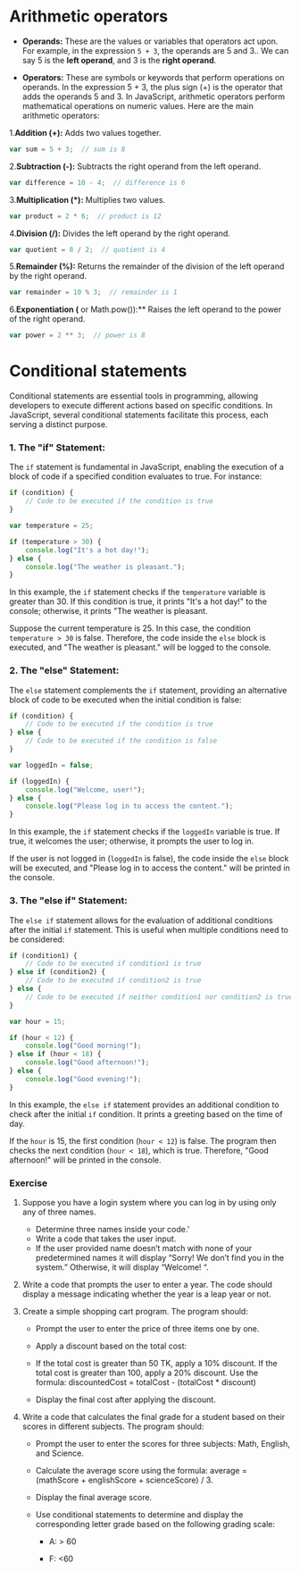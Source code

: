 # **Arithmetic operators**

- **Operands:** These are the values or variables that operators act upon. For example, in the expression `5 + 3`, the operands are 5 and 3.. We can say 5 is the **left operand**, and 3 is the **right operand**.

- **Operators:** These are symbols or keywords that perform operations on operands. In the expression 5 + 3, the plus sign (+) is the operator that adds the operands 5 and 3.
In JavaScript, arithmetic operators perform mathematical operations on numeric values. Here are the main arithmetic operators:

1.**Addition (+):** Adds two values together.

   ```javascript
   var sum = 5 + 3;  // sum is 8
   ```

2.**Subtraction (-):** Subtracts the right operand from the left operand.

   ```javascript
   var difference = 10 - 4;  // difference is 6
   ```

3.**Multiplication (*):** Multiplies two values.

   ```javascript
   var product = 2 * 6;  // product is 12
   ```

4.**Division (/):** Divides the left operand by the right operand.

   ```javascript
   var quotient = 8 / 2;  // quotient is 4
   ```

5.**Remainder (%):** Returns the remainder of the division of the left operand by the right operand.

   ```javascript
   var remainder = 10 % 3;  // remainder is 1
   ```

6.**Exponentiation (** or Math.pow()):** Raises the left operand to the power of the right operand.

   ```javascript
   var power = 2 ** 3;  // power is 8
   ```



# **Conditional statements**

Conditional statements are essential tools in programming, allowing developers to execute different actions based on specific conditions. In JavaScript, several conditional statements facilitate this process, each serving a distinct purpose.

### **1. The "if" Statement:**

The `if` statement is fundamental in JavaScript, enabling the execution of a block of code if a specified condition evaluates to true. For instance:

```javascript
if (condition) {
    // Code to be executed if the condition is true
}
```

```javascript
var temperature = 25;

if (temperature > 30) {
    console.log("It's a hot day!");
} else {
    console.log("The weather is pleasant.");
}
```

In this example, the `if` statement checks if the `temperature` variable is greater than 30. If this condition is true, it prints "It's a hot day!" to the console; otherwise, it prints "The weather is pleasant.

Suppose the current temperature is 25. In this case, the condition `temperature > 30` is false. Therefore, the code inside the `else` block is executed, and "The weather is pleasant." will be logged to the console.

### **2. The "else" Statement:**

The `else` statement complements the `if` statement, providing an alternative block of code to be executed when the initial condition is false:

```javascript
if (condition) {
    // Code to be executed if the condition is true
} else {
    // Code to be executed if the condition is false
}
```

```javascript
var loggedIn = false;

if (loggedIn) {
    console.log("Welcome, user!");
} else {
    console.log("Please log in to access the content.");
}
```

In this example, the `if` statement checks if the `loggedIn` variable is true. If true, it welcomes the user; otherwise, it prompts the user to log in.

If the user is not logged in (`loggedIn` is false), the code inside the `else` block will be executed, and "Please log in to access the content." will be printed in the console.

### **3. The "else if" Statement:**

The `else if` statement allows for the evaluation of additional conditions after the initial `if` statement. This is useful when multiple conditions need to be considered:

```javascript
if (condition1) {
    // Code to be executed if condition1 is true
} else if (condition2) {
    // Code to be executed if condition2 is true
} else {
    // Code to be executed if neither condition1 nor condition2 is true
}
```
```javascript
var hour = 15;

if (hour < 12) {
    console.log("Good morning!");
} else if (hour < 18) {
    console.log("Good afternoon!");
} else {
    console.log("Good evening!");
}
```

In this example, the `else if` statement provides an additional condition to check after the initial `if` condition. It prints a greeting based on the time of day.

If the `hour` is 15, the first condition (`hour < 12`) is false. The program then checks the next condition (`hour < 18`), which is true. Therefore, "Good afternoon!" will be printed in the console.

### **Exercise** 

1. Suppose you have a login system where you can log in by using only any of three names.

    - Determine three names inside your code.'
    - Write a code that takes the user input.
    - If the user provided name doesn’t match with none of your predetermined names it will display “Sorry! We don’t find you in the system.” Otherwise, it will display “Welcome! “.

2. Write a code that prompts the user to enter a year. The code should display a message indicating whether the year is a leap year or not.

3. Create a simple shopping cart program. The program should:

    - Prompt the user to enter the price of three items one by one.

    - Apply a discount based on the total cost:

    - If the total cost is greater than 50 TK, apply a 10% discount. If the total cost is greater than 100, apply a 20% discount. Use the formula: discountedCost = totalCost - (totalCost * discount)

    - Display the final cost after applying the discount.

4. Write a code that calculates the final grade for a student based on their scores in different subjects. The program should:

    - Prompt the user to enter the scores for three subjects: Math, English, and Science.

    - Calculate the average score using the formula: average = (mathScore + englishScore + scienceScore) / 3.

    - Display the final average score.

    - Use conditional statements to determine and display the corresponding letter grade based on the following grading scale:

        - A:  > 60 

        - F: <60